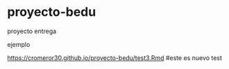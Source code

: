 # proyecto-bedu
proyecto entrega

ejemplo

https://cromeror30.github.io/proyecto-bedu/test3.Rmd
#este es nuevo test
